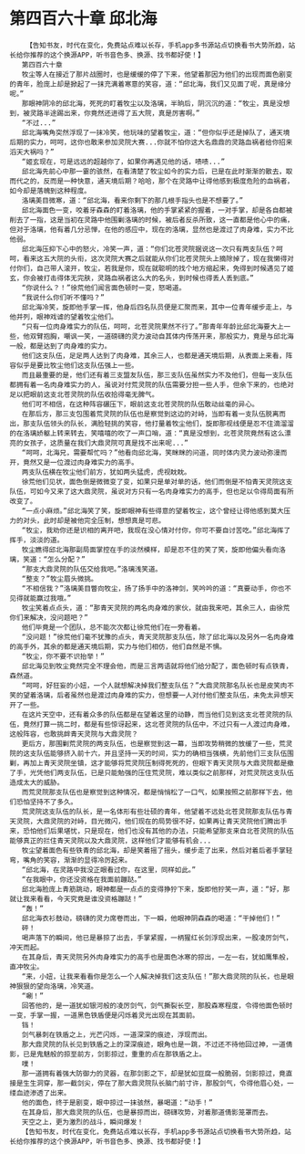 # 第四百六十章 邱北海
        【告知书友，时代在变化，免费站点难以长存，手机app多书源站点切换看书大势所趋，站长给你推荐的这个换源APP，听书音色多、换源、找书都好使！】
       第四百六十章
       牧尘等人在接近了那片战圈时，也是缓缓的停了下来，他望着那因为他们的出现而面色剧变的青年，脸庞上却是掀起了一抹充满着寒意的笑容，道：“邱北海，我们又见面了呢，真是缘分呢。”
       那眼神阴冷的邱北海，死死的盯着牧尘以及洛璃，半晌后，阴沉沉的道：“牧尘，真是没想到，被灵路半途踢出来，你竟然还进得了五大院，真是厉害啊。”
       “不过...”
       邱北海嘴角突然浮现了一抹冷笑，他玩味的望着牧尘，道：“但你似乎还是掉队了，通天境后期的实力，呵呵，这你也敢来参加灵院大赛...你就不怕你这大名鼎鼎的灵路血祸者给你招来滔天大祸吗？”
       “姬玄现在，可是远远的超越你了，如果你再遇见他的话，啧啧...”
       邱北海先前心中那一霎的骇然，在看清楚了牧尘如今的实力后，已是在此时渐渐的散去，取而代之的，反而是一种快意，通天境后期？哈哈，那个在灵路中让得他感到极度危险的血祸者，如今却是落魄到这种程度。
       洛璃美目微寒，道：“邱北海，看来你剩下的那几根手指头也是不想要了。”
       邱北海面色一变，咬着牙森森的盯着洛璃，他的手掌紧紧的握着，一对手掌，却是各自都被削去了一指，这是当初在灵路中他围剿洛璃的时候，被后者反杀所致，这一直都是他心中的痛，但对于洛璃，他有着几分忌惮，在他的感应中，现在的洛璃，显然也是渡过了肉身难，实力不比他弱。
       邱北海压抑下心中的怒火，冷笑一声，道：“你们北苍灵院据说这一次只有两支队伍？呵呵，看来这五大院的头衔，这次灵院大赛之后就能从你们北苍灵院头上摘除掉了，现在我懒得对付你们，自己带人滚开，牧尘，若我是你，现在就聪明的找个地方缩起来，免得到时候遇见了姬玄，你会被打击得体无完肤，灵路血祸者这么大的名头，到时候也得丢人丢到底。”
       “你说什么？！”徐荒他们闻言面色顿时一变，怒喝道。
       “我说什么你们听不懂吗？”
       邱北海冷笑，旋即他手掌一挥，他身后四名队员便是汇聚而来，其中一位青年缓步走上，与他并列，眼神戏谑的望着牧尘他们。
       “只有一位肉身难实力的队伍，呵呵，北苍灵院果然不行了。”那青年年龄比邱北海要大上一些，他双臂抱胸，嘲讽一笑，一道磅礴的灵力波动自其体内传荡开来，那般实力，竟是与邱北海一般，都是达到了肉身难的实力。
       他们这支队伍，足足两人达到了肉身难，其余三人，也都是通天境后期，从表面上来看，阵容似乎是要比牧尘他们这支队伍强上一些。
       而且最重要的是，他们还有着三支盟友队伍，那三支队伍虽然实力不及他们，但每一支队伍都拥有着一名肉身难实力的人，虽说对付荒灵院的队伍需要分担一些人手，但余下来的，也绝对足以把眼前这支北苍灵院的队伍收拾得毫无脾气。
       他们可不相信，在这种阵容碾压下，眼前这支北苍灵院的队伍敢动丝毫的异心。
       在那后方，那三支包围着荒灵院的队伍也是察觉到这边的对峙，当即有着一支队伍脱离而出，那支队伍领头的队长，满脸轻挑的笑容，他打量着牧尘他们，旋即那视线便是忍不住滴溜溜的在洛璃娇躯上转来转去，笑嘻嘻的吹了一声口哨，道：“真是没想到，北苍灵院竟然有这么漂亮的女孩子，这质量在我们大鼎灵院可真是找不出来呢...”
       “呵呵，北海兄，需要帮忙吗？”他看向邱北海，笑眯眯的问道，同时体内灵力波动弥漫而开，竟然又是一位渡过肉身难实力的高手。
       两支队伍横在牧尘他们前方，犹如两头猛虎，虎视眈眈。
       徐荒他们见状，面色倒是微微变了变，如果只是单对单的话，他们而倒是不怕青天灵院这支队伍，可如今又来了这大鼎灵院，虽说对方只有一名肉身难实力的高手，但也足以令得局面有所改变了。
       “一点小麻烦。”邱北海笑了笑，旋即眼神有些得意的望着牧尘，这个曾经让得他感到莫大压力的对头，此时却是被他完全压制，想想真是可悲。
       “牧尘，我劝你还是识相的离开吧，我现在没心情对付你，你可不要自讨苦吃。”邱北海挥了挥手，淡淡的道。
       牧尘瞧得邱北海那副局面掌控在手的淡然模样，却是忍不住的笑了笑，旋即他偏头看向洛璃，笑道：“怎么分配？”
       “那支大鼎灵院的队伍交给我吧。”洛璃浅笑道。
       “整支？”牧尘眉头微挑。
       “不相信我？”洛璃美目瞥向牧尘，扬了扬手中的洛神剑，笑吟吟的道：“真要动手，你也不见得就能赢过我哦。”
       牧尘笑着点点头，道：“那青天灵院的两名肉身难的家伙，就由我来吧，其余三人，由徐荒你们来解决，没问题吧？”
       他们毕竟是一个团队，总不能次次都让徐荒他们在一旁看着。
       “没问题！”徐荒他们毫不犹豫的点头，青天灵院那支队伍，除了邱北海以及另外一名肉身难的高手外，其余的都是通天境后期，实力与他们相仿，他们自然是不惧。
       “牧尘，你不要不识抬举！”
       邱北海见到牧尘竟然完全不理会他，而是三言两语就将他们给分配了，面色顿时有点铁青，森然道。
       “呵呵，好狂妄的小妞，一个人就想解决掉我们整支队伍？”大鼎灵院那名队长也是皮笑肉不笑的望着洛璃，后者虽然也是渡过肉身难的实力，但想要一人对付他们整支队伍，未免太异想天开了一些。
       在这片天空中，还有着众多的队伍都是在望着这里的动静，而当他们见到这支北苍灵院的队伍，竟然打算一挑二时，都是有些惊讶起来，这北苍灵院的队伍中，不过只有一人渡过肉身难，这般阵容，也敢挑衅青天灵院与大鼎灵院？
       更后方，那围剿荒灵院的两支队伍，也是察觉到这一幕，当即攻势稍微的放缓了一些，荒灵院的这支队伍能够挤入前十六，并且坚持一天的时间，实力的确相当强横，先前他们三支队伍围剿，再加上青天灵院坐镇，这才能够将荒灵院压制得死死的，但眼下青天灵院与大鼎灵院都是撤了手，光凭他们两支队伍，已是只能勉强的压住荒灵院，难以类似之前那样，对荒灵院这支队伍造成太大的威胁。
       而荒灵院那支队伍也是察觉到这种情况，都是悄悄松了一口气，如果按照之前那样下去，他们恐怕坚持不了多久。
       荒灵院这支队伍的队长，是一名体形有些壮硕的青年，他望着不远处北苍灵院那支队伍与青天灵院，大鼎灵院的对峙，目光微闪，他们现在的局势很不好，如果再让青天灵院他们腾出手来，恐怕他们后果堪忧，只是现在，他们也没有其他的办法，只能希望那支来自北苍灵院的队伍能够真正的拦住青天灵院以及大鼎灵院，这样他们才能够有机会...
       牧尘望着面色有些铁青的邱北海，却是笑着摇了摇头，缓步走了出来，然后对着后者手掌轻弯，嘴角的笑容，渐渐的显得冷厉起来。
       “邱北海，在灵路中我没正眼看过你，在这里，同样如此。”
       “在我眼中，你还没资格在我面前蹦跶。”
       邱北海脸庞上青筋跳动，眼神都是一点点的变得狰狞下来，旋即他狞笑一声，道：“好，那就让我来看看，今天究竟是谁没资格蹦跶！”
       “轰！”
       邱北海衣衫鼓动，磅礴的灵力席卷而出，下一瞬，他眼神阴森森的喝道：“干掉他们！”
       砰！
       喝声落下的瞬间，他已是暴掠了出去，手掌紧握，一柄猩红长剑浮现出来，一股凌厉剑气，冲天而起。
       在其身后，青天灵院另外肉身难实力的高手也是面色冰寒的掠出，一左一右，犹如鹰隼般，直冲牧尘。
       “来，小妞，让我来看看你是怎么一个人解决掉我们这支队伍！”那大鼎灵院的队长，也是眼神狠狠的望向洛璃，冷笑道。
       “唰！”
       回答他的，是一道犹如银河般的凌厉剑气，剑气撕裂长空，那股森寒程度，令得他面色顿时一变，手掌一握，一道黑色铁盾便是闪烁着灵光出现在其面前。
       铛！
       剑气暴刺在铁盾之上，光芒闪烁，一道深深的痕迹，浮现而出。
       那大鼎灵院的队长见到铁盾之上的深深痕迹，眼角也是一跳，不过还不待他回过神，一道倩影，已是鬼魅般的掠至前方，剑影掠过，重重的点在那铁盾之上。
       噗！
       那一道拥有着强大防御力的灵器，在那剑影之下，却是犹如豆腐一般脆弱，剑影掠过，竟直接是生生洞穿，那一截剑尖，停在了那大鼎灵院队长脑门前寸许，那股剑气，令得他眉心处，一缕血迹渗透了出来。
       他的面色，终于是剧变，眼中掠过一抹骇然，暴喝道：“动手！”
       在其身后，那大鼎灵院的队伍，也是暴掠而出，磅礴攻势，对着那道倩影笼罩而去。
       天空之上，更为激烈的战斗，瞬间爆发！
       【告知书友，时代在变化，免费站点难以长存，手机app多书源站点切换看书大势所趋，站长给你推荐的这个换源APP，听书音色多、换源、找书都好使！】